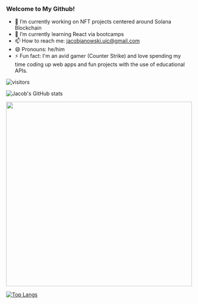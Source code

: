 ### Welcome to My Github!

- 🔭 I’m currently working on NFT projects centered around Solana Blockchain
- 🌱 I’m currently learning React via bootcamps
- 📫 How to reach me: [jacobjanowski.uic@gmail.com](jacobjanowski.uic@gmail.com)
- 😄 Pronouns: he/him
- ⚡ Fun fact: I'm an avid gamer (Counter Strike) and love spending my time coding up web apps and fun projects with the use of educational APIs.

![visitors](https://page-views.glitch.me/badge?page_id=jacjanowski.visitor-badge)

![Jacob's GitHub stats](https://github-readme-stats.vercel.app/api?username=jacjanowski&show_icons=true&theme=radical)

<img height="500px" width="100%" src="https://cdn.dribbble.com/users/330915/screenshots/3587000/10_coding_dribbble.gif">

[![Top Langs](https://github-readme-stats.vercel.app/api/top-langs/?username=jacjanowski)](https://github.com/jacjanowski/github-readme-stats)


